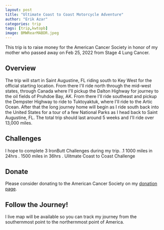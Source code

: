 ```yaml
---
layout: post
title: "Ultimate Coast to Coast Motorcycle Adventure"
author: "Erik Azar"
categories: trip
tags: [trip,kwtopb]
image: BMWRearMABDR.jpeg
---
```


This trip is to raise money for the American Cancer Society in honor of my mother who passed away on Feb 25, 2022 from Stage 4 Lung Cancer.

## Overview

The trip will start in Saint Augustine, FL riding south to Key West for the official starting location. From there I'll ride north through the mid-west states, through Canada where I'll pickup the Dalton Highway for journey to the oil fields of Pruhdoe Bay, AK.
From there I'll ride southeast and pickup the Dempster Highway to ride to Tuktoyaktuk, where I'll ride to the Artic Ocean. After that the long journey home will begin as I ride south back into the United States for a tour of
a few National Parks as I head back to Saint Augustine, FL. The total trip should last around 5 weeks and I'll ride over 13,000 miles.

## Challenges

I hope to complete 3 IronButt Challenges during my trip.
.1 1000 miles in 24hrs
.  1500 miles in 36hrs
.  Ulitmate Coast to Coast Challenge

## Donate

Please consider donating to the American Cancer Society on my [donation page](https://bealungsaver.funraise.org/fundraiser/erik-azar).

## Follow the Journey!

I live map will be available so you can track my journey from the southernmost point to the northernmost point of America.
